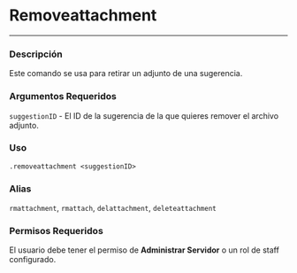 # Removeattachment
---
### Descripción
Este comando se usa para retirar un adjunto de una sugerencia.
### Argumentos Requeridos
`suggestionID` - El ID de la sugerencia de la que quieres remover el archivo adjunto.
### Uso
```
.removeattachment <suggestionID>
```
### Alias
`rmattachment`, `rmattach`, `delattachment`, `deleteattachment`
### Permisos Requeridos
El usuario debe tener el permiso de **Administrar Servidor** o un rol de staff configurado.
